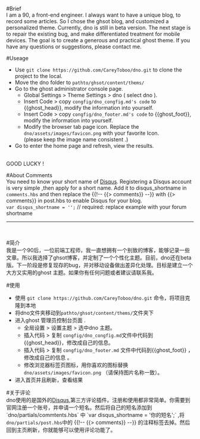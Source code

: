 #Brief
</br>
I am a 90, a front-end engineer. I always want to have a unique blog, to record some articles. So I chose the ghsot blog, and customized a personalized theme. Currently, dno is still in beta version. The next stage is to repair the existing bug, and make differentiated treatment for mobile devices. The goal is to create a generous and practical ghost theme. If you have any questions or suggestions, please contact me.

#Useage
</br>
* Use `git clone https://github.com/CareyToboo/dno.git`  to clone the project to the local.</br>
* Move the dno folder to `pathto/ghsot/content/thems/`</br>
* Go to the ghost administrator console page.</br>
  * Global Settings > Theme Settings >  dno ( select dno ).</br>
  * Insert Code > copy `congfig/dno_congfig.md's code` to {{ghost_head}}, modify the information into yourself.</br>
  * Insert Code > copy `congfig/dno_footer.md's code` to {{ghost_foot}}, modify the information into yourself.</br>
  * Modify the browser tab page icon. Replace the `dno/assets/images/favicon.png` with your favorite Icon.</br> (please keep the image name consistent .)
* Go to enter the home page and refresh, view the results.</br>
</br>
GOOD LUCKY !

#About Comments
</br>
You need to know your short name of [Disqus](https://disqus.com/,'Disqus'). Registering a Disqus account is very simple ,then apply for a short name.   Add it to disqus_shortname in `comments.hbs` and then replace the {{!-- {{> comments}} --}} with {{> comments}} in post.hbs to enable Disqus for your blog.
</br>
`var disqus_shortname = '';` // required: replace example with your forum shortname
</br>
<hr>
</br>

#简介 
</br>
我是一个90后，一位前端工程师，我一直想拥有一个别致的博客，能够记录一些文章。所以我选择了ghsot博客，并定制了一个个性化主题。目前，dno还在beta版。下一阶段是修复现存的bug，并对移动设备做出差异化处理。目标是建立一个大方又实用的ghost 主题。如果你有任何问题或者建议请联系我。

#使用
</br>
* 使用 `git clone https://github.com/CareyToboo/dno.git` 命令，将项目克隆到本地
* 将dno文件夹移动到`pathto/ghsot/content/thems/`文件夹下
* 进入ghost 管理员控制台页面 . 
  * 全局设置 > 设置主题 > 选中dno 主题。
  * 插入代码 > 复制 `congfig/dno_congfig.md`文件中代码到{{ghost_head}}，修改成自己的信息。
  * 插入代码 > 复制 `congfig/dno_footer.md` 文件中代码到{{ghost_foot}} ，修改成自己的信息 。
  * 修改浏览器标签页图标，用你喜欢的图标替换 `dno/assets/images/favicon.png` （请保持图片名称一致）。
* 进入首页并且刷新，查看结果</br>

#关于评论
</br>
dno使用的是国外的[Disqus](https://disqus.com/,'Disqus'),第三方评论插件。注册和使用都非常简单。你需要到官网注册一个账号，并申请一个短名。然后将自己的短名添加到`dno/partials/commtents.hbs` 中 `var disqus_shortname = '你的短名';` ,将`dno/partials/post.hbs`中的 {{!-- {{> comments}} --}} 的注释标签去掉。然后回到主页刷新，你就能够可以使用评论功能了。



